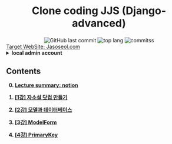<h1 align="center">Clone coding JJS (Django-advanced)</h1>

<div align="center">
  <img alt="GitHub last commit" align="center"
    src="https://img.shields.io/github/last-commit/4923/mathematics_REBOOT">
  <img alt="top lang" align="center" src="https://img.shields.io/github/languages/top/4923/mathematics_REBOOT">
  <img alt="commitss" align="center" src="https://img.shields.io/github/commit-activity/m/4923/mathematics_REBOOT">
</div>
<a href = "https://jasoseol.com">Target WebSite: Jasoseol.com </a><br>

<details>
<summary> 
<b>local admin account<b>
</summary>
<b>ID<b>: admin <br>
<b>PW<b>: 1111
</details>

## Contents

0. [Lecture summary: notion](https://www.notion.so/68971c4ea7e948d1b1d994cfa99ac35b)

1. [[1강] 자소설 닷컴 만들기](https://github.com/4923/Jasoseol.com/blob/master/jasoseol_1.ipynb)

2. [[2강] 모델과 데이터베이스](https://github.com/4923/Jasoseol.com/blob/master/jasoseol_2.ipynb)

3. [[3강] ModelForm](https://github.com/4923/Jasoseol.com/blob/master/jasoseol_3.ipynb)

4. [[4강] PrimaryKey](https://github.com/4923/Jasoseol.com/blob/master/jasoseol_3.ipynb)